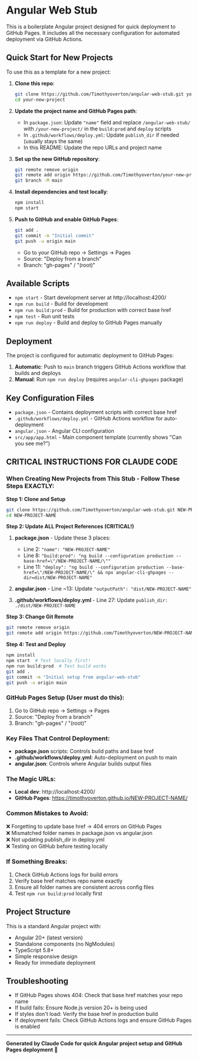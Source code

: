 # Angular Web Stub

This is a boilerplate Angular project designed for quick deployment to GitHub Pages. It includes all the necessary configuration for automated deployment via GitHub Actions.

## Quick Start for New Projects

To use this as a template for a new project:

1. **Clone this repo**:
   ```bash
   git clone https://github.com/Timothyoverton/angular-web-stub.git your-new-project
   cd your-new-project
   ```

2. **Update the project name and GitHub Pages path**:
   - In `package.json`: Update `"name"` field and replace `/angular-web-stub/` with `/your-new-project/` in the `build:prod` and `deploy` scripts
   - In `.github/workflows/deploy.yml`: Update `publish_dir` if needed (usually stays the same)
   - In this README: Update the repo URLs and project name

3. **Set up the new GitHub repository**:
   ```bash
   git remote remove origin
   git remote add origin https://github.com/Timothyoverton/your-new-project.git
   git branch -M main
   ```

4. **Install dependencies and test locally**:
   ```bash
   npm install
   npm start
   ```

5. **Push to GitHub and enable GitHub Pages**:
   ```bash
   git add .
   git commit -m "Initial commit"
   git push -u origin main
   ```
   - Go to your GitHub repo → Settings → Pages
   - Source: "Deploy from a branch"
   - Branch: "gh-pages" / "(root)"

## Available Scripts

- `npm start` - Start development server at http://localhost:4200/
- `npm run build` - Build for development
- `npm run build:prod` - Build for production with correct base href
- `npm test` - Run unit tests
- `npm run deploy` - Build and deploy to GitHub Pages manually

## Deployment

The project is configured for automatic deployment to GitHub Pages:

1. **Automatic**: Push to `main` branch triggers GitHub Actions workflow that builds and deploys
2. **Manual**: Run `npm run deploy` (requires `angular-cli-ghpages` package)

## Key Configuration Files

- `package.json` - Contains deployment scripts with correct base href
- `.github/workflows/deploy.yml` - GitHub Actions workflow for auto-deployment
- `angular.json` - Angular CLI configuration
- `src/app/app.html` - Main component template (currently shows "Can you see me?")

## CRITICAL INSTRUCTIONS FOR CLAUDE CODE

### When Creating New Projects from This Stub - Follow These Steps EXACTLY:

**Step 1: Clone and Setup**
```bash
git clone https://github.com/Timothyoverton/angular-web-stub.git NEW-PROJECT-NAME
cd NEW-PROJECT-NAME
```

**Step 2: Update ALL Project References (CRITICAL!)**
1. **package.json** - Update these 3 places:
   - Line 2: `"name": "NEW-PROJECT-NAME"`
   - Line 8: `"build:prod": "ng build --configuration production --base-href=\"/NEW-PROJECT-NAME/\""`
   - Line 11: `"deploy": "ng build --configuration production --base-href=\"/NEW-PROJECT-NAME/\" && npx angular-cli-ghpages --dir=dist/NEW-PROJECT-NAME"`

2. **angular.json** - Line ~13: Update `"outputPath": "dist/NEW-PROJECT-NAME"`

3. **.github/workflows/deploy.yml** - Line 27: Update `publish_dir: ./dist/NEW-PROJECT-NAME`

**Step 3: Change Git Remote**
```bash
git remote remove origin
git remote add origin https://github.com/Timothyoverton/NEW-PROJECT-NAME.git
```

**Step 4: Test and Deploy**
```bash
npm install
npm start  # Test locally first!
npm run build:prod  # Test build works
git add .
git commit -m "Initial setup from angular-web-stub"
git push -u origin main
```

### GitHub Pages Setup (User must do this):
1. Go to GitHub repo → Settings → Pages
2. Source: "Deploy from a branch"
3. Branch: "gh-pages" / "(root)"

### Key Files That Control Deployment:
- **package.json** scripts: Controls build paths and base href
- **.github/workflows/deploy.yml**: Auto-deployment on push to main
- **angular.json**: Controls where Angular builds output files

### The Magic URLs:
- **Local dev**: http://localhost:4200/
- **GitHub Pages**: https://timothyoverton.github.io/NEW-PROJECT-NAME/

### Common Mistakes to Avoid:
❌ Forgetting to update base href → 404 errors on GitHub Pages  
❌ Mismatched folder names in package.json vs angular.json  
❌ Not updating publish_dir in deploy.yml  
❌ Testing on GitHub before testing locally  

### If Something Breaks:
1. Check GitHub Actions logs for build errors
2. Verify base href matches repo name exactly
3. Ensure all folder names are consistent across config files
4. Test `npm run build:prod` locally first

## Project Structure

This is a standard Angular project with:
- Angular 20+ (latest version)
- Standalone components (no NgModules)
- TypeScript 5.8+
- Simple responsive design
- Ready for immediate deployment

## Troubleshooting

- If GitHub Pages shows 404: Check that base href matches your repo name
- If build fails: Ensure Node.js version 20+ is being used
- If styles don't load: Verify the base href in production build
- If deployment fails: Check GitHub Actions logs and ensure GitHub Pages is enabled

---

**Generated by Claude Code for quick Angular project setup and GitHub Pages deployment** 🚀
